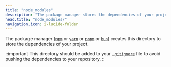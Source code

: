 ```yaml
---
title: "node_modules"
description: "The package manager stores the dependencies of your project in the node_modules/ directory."
head.title: "node_modules/"
navigation.icon: i-lucide-folder
---
```


The package manager ([`npm`](https://docs.npmjs.com/cli/commands/npm) or [`yarn`](https://yarnpkg.com) or [`pnpm`](https://pnpm.io/cli/install) or [`bun`](https://bun.sh/package-manager)) creates this directory to store the dependencies of your project.

::important
This directory should be added to your [`.gitignore`](/docs/4.x/guide/directory-structure/gitignore) file to avoid pushing the dependencies to your repository.
::
